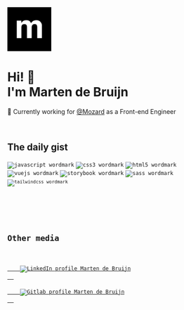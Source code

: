 <img src="./img/avatar.png" alt="picture of the letter m" style="borderRadius:50%;" height="100" width="100" />

<br>

# Hi! 👋<br>I'm Marten de Bruijn

🏢 Currently working for [@Mozard](https://mozard.nl) as a Front-end Engineer

<br>

## The daily gist

<code><img src='https://cdn.jsdelivr.net/gh/devicons/devicon/icons/javascript/javascript-original.svg' width="40" height="40" alt="javascript wordmark" title="JavaScript" /></code>
<code><img src='https://cdn.jsdelivr.net/gh/devicons/devicon/icons/css3/css3-original-wordmark.svg' width="40" height="40" alt="css3 wordmark" title="CSS3" /></code>
<code><img src='https://cdn.jsdelivr.net/gh/devicons/devicon/icons//html5/html5-original-wordmark.svg' width="40" height="40" alt="html5 wordmark" title="HTML5" /></code>
<code><img src='https://cdn.jsdelivr.net/gh/devicons/devicon/icons/vuejs/vuejs-original-wordmark.svg' width="40" height="40" alt="vuejs wordmark" title="Vue.js" /></code>
<code><img src='https://cdn.jsdelivr.net/gh/devicons/devicon/icons/storybook/storybook-original-wordmark.svg' width="40" height="40" alt="storybook wordmark" title="Storybook" /></code>
<code><img src='https://cdn.jsdelivr.net/gh/devicons/devicon/icons/sass/sass-original.svg' width="40" height="40" alt="sass wordmark" title="Sass" />
<code><img src='https://cdn.jsdelivr.net/gh/devicons/devicon/icons/tailwindcss/tailwindcss-original-wordmark.svg' width="40" height="40" alt="tailwindcss wordmark" title="TailwindCSS" /></code>

<br>

## Other media

  <a href="https://www.linkedin.com/in/martendebruijn/">
    <img src="https://img.shields.io/badge/LinkedIn-0077B5?style=for-the-badge&logo=linkedin&logoColor=white" alt="LinkedIn profile Marten de Bruijn"/>
  </a>
  <a href="https://gitlab.com/martendebruijn/">
    <img src="https://img.shields.io/badge/GitLab-330F63?style=for-the-badge&logo=gitlab&logoColor=white" alt="Gitlab profile Marten de Bruijn"/>
  </a>
